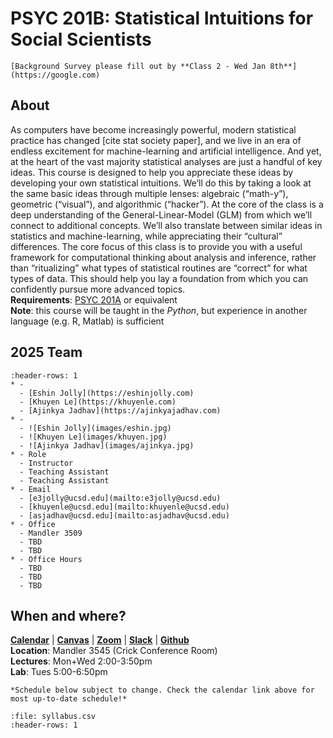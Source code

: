 # PSYC 201B: Statistical Intuitions for Social Scientists

```{attention}
[Background Survey please fill out by **Class 2 - Wed Jan 8th**](https://google.com)    
```

## About
As computers have become increasingly powerful,  modern statistical practice has changed [cite stat society paper], and we live in an era of endless excitement for  machine-learning and artificial intelligence.  And yet, at the heart of the vast majority statistical analyses are just a handful of key ideas. This course is designed to help you appreciate these ideas by developing your own statistical intuitions. We’ll do this by taking a look at the same basic ideas through multiple lenses: algebraic (“math-y”), geometric (“visual”), and algorithmic (“hacker”).  At the core of the class is a deep understanding of the General-Linear-Model (GLM) from which we’ll connect to additional  concepts. We’ll also translate between similar ideas in statistics and machine-learning, while appreciating their “cultural” differences. The core focus of this class is to provide you with a useful framework for computational thinking about analysis and inference, rather than “ritualizing” what types of statistical routines are “correct” for what types of data. This should help you lay a foundation from which you can confidently pursue more advanced topics.  
**Requirements**: [PSYC 201A](https://canvas.ucsd.edu/courses/58741) or equivalent  
**Note**: this course will be taught in the *Python*, but experience in another language (e.g. R, Matlab) is sufficient

## 2025 Team

```{list-table}
:header-rows: 1
* - 
  - [Eshin Jolly](https://eshinjolly.com)
  - [Khuyen Le](https://khuyenle.com)
  - [Ajinkya Jadhav](https://ajinkyajadhav.com)
* - 
  - ![Eshin Jolly](images/eshin.jpg)
  - ![Khuyen Le](images/khuyen.jpg)
  - ![Ajinkya Jadhav](images/ajinkya.jpg)
* - Role
  - Instructor
  - Teaching Assistant
  - Teaching Assistant
* - Email
  - [e3jolly@ucsd.edu](mailto:e3jolly@ucsd.edu)
  - [khuyenle@ucsd.edu](mailto:khuyenle@ucsd.edu)
  - [asjadhav@ucsd.edu](mailto:asjadhav@ucsd.edu)
* - Office
  - Mandler 3509
  - TBD
  - TBD
* - Office Hours
  - TBD
  - TBD
  - TBD
```

## When and where? 
[**Calendar**]() | [**Canvas**]() | [**Zoom**]() | [**Slack**]() | [**Github**]()  
**Location**: Mandler 3545 (Crick Conference Room)  
**Lectures**: Mon+Wed 2:00-3:50pm  
**Lab**: Tues 5:00-6:50pm  


```{note}
*Schedule below subject to change. Check the calendar link above for most up-to-date schedule!*
```

```{csv-table}
:file: syllabus.csv
:header-rows: 1
```